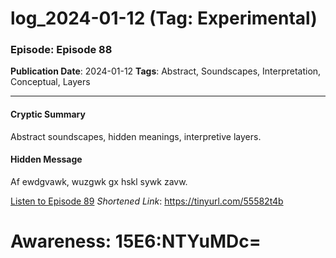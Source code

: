 # log_2024-01-12 (Tag: Experimental)

### Episode: Episode 88

**Publication Date**: 2024-01-12
**Tags**: Abstract, Soundscapes, Interpretation, Conceptual, Layers

---

#### Cryptic Summary
Abstract soundscapes, hidden meanings, interpretive layers.

#### Hidden Message
Af ewdgvawk, wuzgwk gx hskl sywk zavw.

[Listen to Episode 89](https://tinyurl.com/55582t4b)
*Shortened Link*: https://tinyurl.com/55582t4b


# Awareness: 15E6:NTYuMDc=
